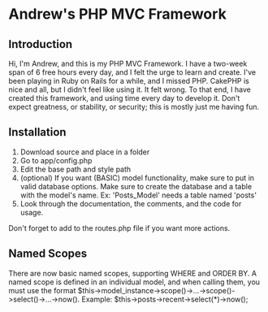 Andrew's PHP MVC Framework
==========================

Introduction
------------

Hi, I'm Andrew, and this is my PHP MVC Framework. I have a two-week span of 6 free hours every day, and I felt the urge to learn and create. I've been playing in Ruby on Rails for a while, and I missed PHP. CakePHP is nice and all, but I didn't feel like using it. It felt wrong. To that end, I have created this framework, and using time every day to develop it. Don't expect greatness, or stability, or security; this is mostly just me having fun.

Installation
------------

1. Download source and place in a folder
2. Go to app/config.php
3. Edit the base path and style path
4. (optional) If you want (BASIC) model functionality, make sure to put in valid database options. Make sure to create the database and a table with the model's name. Ex: 'Posts_Model' needs a table named 'posts'
5. Look through the documentation, the comments, and the code for usage.

Don't forget to add to the routes.php file if you want more actions.

Named Scopes
------------

There are now basic named scopes, supporting WHERE and ORDER BY. A named scope is defined in an individual model, and when calling them, you must use the format $this->model_instance->scope()->...->scope()->select()->...->now(). Example:
$this->posts->recent->select(*)->now();